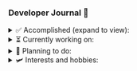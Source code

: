 ### Developer Journal 📜

<details>
  <summary>✅ Accomplished (expand to view):</summary>

<br>

- 📦 Develop a backend api
   - [link](https://github.com/franciscoengenheiro/chelas-movies-database)
- 🛠️ Develop an application with physical hardware integration
   - [link](https://github.com/franciscoengenheiro/ticket-machine-fpga)
- 🎨 Develop an application that uses a GUI
   - [link](https://github.com/franciscoengenheiro/space-invaders-app)
- 📚 Develop a simple library or set of utility functions
   - [link](https://github.com/decimalib/intellijdbc)
- ♟️ ️Develop an online application with relevant features  
   - [link](https://github.com/franciscoengenheiro/desktop-checkers-app)
- 🌐 Develop a full stack application using the latest technologies
   - [link](https://github.com/astral-projects/gomoku-web)
- 📱 Develop a mobile application
   - [link](https://github.com/astral-projects/gomoku-mobile)

</details>

<details>
  <summary>⏳ Currently working on:</summary>

<br>

- 📖 Develop and support a larger and more robust library or DSL
- 🚄 Develop a project where dynamic code generation is used to improve performance

</details>

<details>
  <summary>🔭 Planning to do:</summary>

<br>

- 💼 Internship in a software company
- 📱 Develop a full reactive mobile application using the latest technologies
- ⚙️ Develop a plugin
- 🎓 Build a personal website
- 🕹️ Develop an indie game with an external tool like [GameMaker](https://gamemaker.io/en) (for platformers mostly) and more advanced tools
  like [Unity](https://unity.com/) or [Unreal Engine](https://www.unrealengine.com/en-US/). It includes designing the
  characters and the world, creating the story, and developing
  the game mechanics
- 🚀 Develop, launch and maintain a fully-fledged product
- 🤖 Work on a Machine learning or AI project
- 📈 Work on a project that involves data analysis and visualization
- 🖱️ Be part of an organization or team with published products
- 🎮 Join a game development team

</details>

<details>
  <summary>🛩️ Interests and hobbies:</summary>

<br>

- **🎮 Avid Gamer:**
  Enthusiastically immersed in everything about the gaming world in most genres and platforms,
  with a keen focus on the PlayStation console and collecting [trophies](https://psnprofiles.com/PhantomBlade19) 🏆

- **🦾 Dedicated Gym Goer:**
  Committed to a fitness lifestyle,
  regularly hitting the gym to achieve personal health and wellness goals, although body dismorphia is a constant
  struggle

- **🚴‍♂️ Cycling Lover:**
  Passionate about cycling and exploring new places on two wheels,
  with a particular interest in long-distance cycling and camping throughout the way (*biketrip*)
   - Latest trip: [Set 2022 - Barcelona to Valencia](https://www.youtube.com/watch?v=75aUvd2DjqE)

- **🌍 Passionate about National and International Politics:**
  Actively involved in staying informed and participating in discussions about both national and international political
  events and issues

- **🌌 Space Enthusiast:**
  Fascinated by the cosmos and the mysteries of the universe,
  with a particular interest in the latest discoveries and developments in space exploration

</details>
